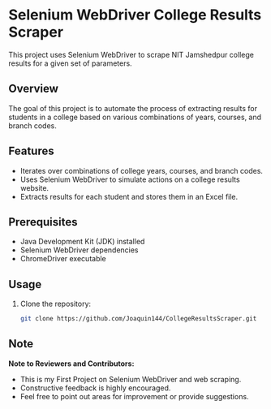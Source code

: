 # Selenium WebDriver College Results Scraper

This project uses Selenium WebDriver to scrape NIT Jamshedpur college results for a given set of parameters.

## Overview

The goal of this project is to automate the process of extracting results for students in a college based on various combinations of years, courses, and branch codes.

## Features

- Iterates over combinations of college years, courses, and branch codes.
- Uses Selenium WebDriver to simulate actions on a college results website.
- Extracts results for each student and stores them in an Excel file.

## Prerequisites

- Java Development Kit (JDK) installed
- Selenium WebDriver dependencies
- ChromeDriver executable

## Usage

1. Clone the repository:

   ```bash
   git clone https://github.com/Joaquin144/CollegeResultsScraper.git

## Note

**Note to Reviewers and Contributors:**
- This is my First Project on Selenium WebDriver and web scraping.
- Constructive feedback is highly encouraged.
- Feel free to point out areas for improvement or provide suggestions.
